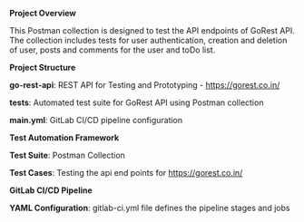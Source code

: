 **Project Overview**

  This Postman collection is designed to test the API endpoints of GoRest API. The collection includes tests for user authentication, creation and deletion of user, posts and comments for the user and toDo list.

**Project Structure**

  **go-rest-api**: REST API for Testing and Prototyping - https://gorest.co.in/
  
  **tests**: Automated test suite for GoRest API using Postman collection
  
  **main.yml**: GitLab CI/CD pipeline configuration
  

**Test Automation Framework**

  **Test Suite**: Postman Collection
  
  **Test Cases**: Testing the api end points for https://gorest.co.in/
  
**GitLab CI/CD Pipeline**

  **YAML Configuration**: gitlab-ci.yml file defines the pipeline stages and jobs
